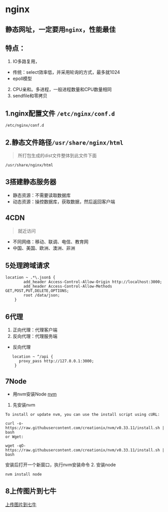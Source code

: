 # nginx

## 静态网址，一定要用`nginx`，性能最佳
## 特点：
1. IO多路复用，
- 传统：select效率低，并采用轮询的方式，最多就1024  
- epoll模型  

2. CPU亲和。多进程，一般进程数量和CPU数量相同
3. sendfile和零拷贝

## 1.nginx配置文件 `/etc/nginx/conf.d`
```
/etc/nginx/conf.d
```

## 2.静态文件路径`/usr/share/nginx/html`
> 所打包生成的dist文件整体到此文件下面
```
/usr/share/nginx/html
```

## 3搭建静态服务器
- 静态资源：不需要读取数据库
- 动态资源：操控数据库，获取数据，然后返回客户端

## 4CDN
> 就近访问
- 不同网络：移动、联调、电信、教育网
- 中国、美国、欧洲、澳洲、非洲

## 5处理跨域请求
```
location ~ .*\.json$ {
        add_header Access-Control-Allow-Origin http://localhost:3000;
        add_header Access-Control-Allow-Methods GET,POST,PUT,DELETE,OPTIONS;
        root /data/json;
    }
```

## 6代理
1. 正向代理：代理客户端
2. 反向代理：代理服务端

- 反向代理
```
   location ~ ^/api {
      proxy_pass http://127.0.0.1:3000;
    }

```
## 7Node
- 用nvm安装Node
[nvm](https://github.com/creationix/nvm)
1. 先安装nvm

```
To install or update nvm, you can use the install script using cURL:

curl -o- https://raw.githubusercontent.com/creationix/nvm/v0.33.11/install.sh | bash
or Wget:

wget -qO- https://raw.githubusercontent.com/creationix/nvm/v0.33.11/install.sh | bash

```
安装后打开一个新窗口，执行nvm安装命令
2. 安装node

```
nvm install node
```
## 8上传图片到七牛
[上传图片到七牛](http://www.zhufengpeixun.cn/plan/html/26.webpack-plugin.html#t89.)


